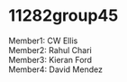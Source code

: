 # 11282group45
Member1: CW Ellis  
Member2: Rahul Chari  
Member3: Kieran Ford  
Member4: David Mendez
